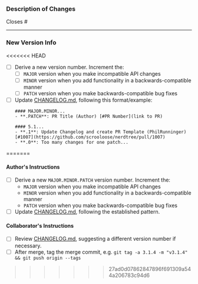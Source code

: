 ### Description of Changes
Closes #  <!-- Issue number this PR addresses. If none, remove this line. -->


---
### New Version Info

<<<<<<< HEAD
- [ ] Derive a new version number. Increment the:
    - [ ] `MAJOR` version when you make incompatible API changes
    - [ ] `MINOR` version when you add functionality in a backwards-compatible manner
    - [ ] `PATCH` version when you make backwards-compatible bug fixes
- [ ] Update [CHANGELOG.md](https://github.com/scrooloose/nerdtree/blob/master/CHANGELOG.md), following this format/example:
    ```
    #### MAJOR.MINOR...
    - **.PATCH**: PR Title (Author) [#PR Number](link to PR)

    #### 5.1...
    - **.1**: Update Changelog and create PR Template (PhilRunninger) [#1007](https://github.com/scrooloose/nerdtree/pull/1007)
    - **.0**: Too many changes for one patch...
    ```
=======
#### Author's Instructions
- [ ] Derive a new `MAJOR.MINOR.PATCH` version number. Increment the:
    - `MAJOR` version when you make incompatible API changes
    - `MINOR` version when you add functionality in a backwards-compatible manner
    - `PATCH` version when you make backwards-compatible bug fixes
- [ ] Update [CHANGELOG.md](https://github.com/scrooloose/nerdtree/blob/master/CHANGELOG.md), following the established pattern.
#### Collaborator's Instructions
- [ ] Review [CHANGELOG.md](https://github.com/scrooloose/nerdtree/blob/master/CHANGELOG.md), suggesting a different version number if necessary.
- [ ] After merge, tag the merge commit, e.g. `git tag -a 3.1.4 -m "v3.1.4" && git push origin --tags`
>>>>>>> 27ad0d07862847896f691309a544a206783c94d6
